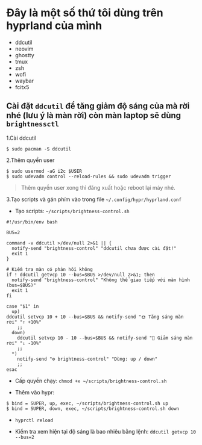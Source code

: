 # Đây là một số thứ tôi dùng trên hyprland của mình

- ddcutil
- neovim
- ghostty
- tmux
- zsh
- wofi
- waybar
- fcitx5

## Cài đặt `ddcutil` để tăng giảm độ sáng của mà rời nhé (lưu ý là màn rời) còn màn laptop sẽ dùng `brightnessctl`

1.Cài ddcutil

```
$ sudo pacman -S ddcutil

```

2.Thêm quyền user

```
$ sudo usermod -aG i2c $USER
$ sudo udevadm control --reload-rules && sudo udevadm trigger

```
> Thêm quyền user xong thì đăng xuất hoặc reboot lại máy nhé.

3.Tạo scripts và gán phím vào trong file `~/.config/hypr/hyprland.conf`

- Tạo scripts: `~/scripts/brightness-control.sh`

```
#!/usr/bin/env bash

BUS=2

command -v ddcutil >/dev/null 2>&1 || {
  notify-send "brightness-control" "ddcutil chưa được cài đặt!"
  exit 1
}

# Kiểm tra màn có phản hồi không
if ! ddcutil getvcp 10 --bus=$BUS >/dev/null 2>&1; then
  notify-send "brightness-control" "Không thể giao tiếp với màn hình (bus=$BUS)"
  exit 1
fi

case "$1" in
  up)
ddcutil setvcp 10 + 10 --bus=$BUS && notify-send "🌞 Tăng sáng màn rời" "↑ +10%"
    ;;
  down)
    ddcutil setvcp 10 - 10 --bus=$BUS && notify-send "🌚 Giảm sáng màn rời" "↓ -10%"
    ;;
  *)
    notify-send "⚙️ brightness-control" "Dùng: up / down"
    ;;
esac

```

- Cấp quyền chạy: `chmod +x ~/scripts/brightness-control.sh`

- Thêm vào hypr:

```
$ bind = SUPER, up, exec, ~/scripts/brightness-control.sh up
$ bind = SUPER, down, exec, ~/scripts/brightness-control.sh down

```

- `hyprctl reload`

- Kiểm tra xem hiện tại độ sáng là bao nhiêu bằng lệnh: `ddcutil getvcp 10 --bus=2`



